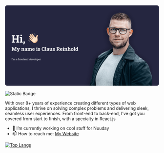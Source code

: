 ![Claus Reinhold](./assets/gh-featuredImage.png)

![Static Badge](https://img.shields.io/badge/I%20specialize%20in%20-React.js-252640)

With over 8+ years of experience creating different types of web applications, I thrive on solving complex problems and delivering sleek, seamless user experiences.
From front-end to back-end, I've got you covered from start to finish, with a specialty in React.js

- 🔭 I’m currently working on cool stuff for Nuuday
- 📫 How to reach me: [My Website](https://clausreinhold.com/)

[![Top Langs](https://github-readme-stats.vercel.app/api/top-langs/?username=clausr1990)](https://github.com/anuraghazra/github-readme-stats)

<!--
**ClausR1990/ClausR1990** is a ✨ _special_ ✨ repository because its `README.md` (this file) appears on your GitHub profile.

Here are some ideas to get you started:

- 🔭 I’m currently working on ...
- 🌱 I’m currently learning ...
- 👯 I’m looking to collaborate on ...
- 🤔 I’m looking for help with ...
- 💬 Ask me about ...
- 📫 How to reach me: ...
- 😄 Pronouns: ...
- ⚡ Fun fact: ...
-->
